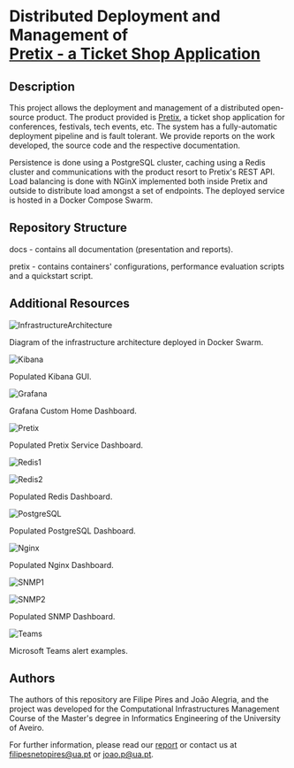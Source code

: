 # Distributed Deployment and Management of <br /> [Pretix - a Ticket Shop Application](https://github.com/pretix)

## Description

This project allows the deployment and management of a distributed open-source product.
The product provided is [Pretix](https://github.com/pretix/pretix), a ticket shop application for conferences, festivals, tech events, etc.
The system has a fully-automatic deployment pipeline and is fault tolerant.
We provide reports on the work developed, the source code and the respective documentation.

Persistence is done using a PostgreSQL cluster, caching using a Redis cluster and communications with the product resort to Pretix's REST API.
Load balancing is done with NGinX implemented both inside Pretix and outside to distribute load amongst a set of endpoints.
The deployed service is hosted in a Docker Compose Swarm.

## Repository Structure

docs - contains all documentation (presentation and reports).

pretix - contains containers' configurations, performance evaluation scripts and a quickstart script.

## Additional Resources

![InfrastructureArchitecture](https://github.com/FilipePires98/GIC/blob/master/docs/reports/FinalReport/diagrams/InfrastructureArchitecture.png)

Diagram of the infrastructure architecture deployed in Docker Swarm.

![Kibana](https://github.com/FilipePires98/GIC/blob/master/docs/reports/FinalReport/images/kibana.png)

Populated Kibana GUI.

![Grafana](https://github.com/FilipePires98/GIC/blob/master/docs/reports/FinalReport/images/home.png)

Grafana Custom Home Dashboard.

![Pretix](https://github.com/FilipePires98/GIC/blob/master/docs/reports/FinalReport/images/pretixServiceDashboard.png)

Populated Pretix Service Dashboard.

![Redis1](https://github.com/FilipePires98/GIC/blob/master/docs/reports/FinalReport/images/pretixRedisDashboard.png)

![Redis2](https://github.com/FilipePires98/GIC/blob/master/docs/reports/FinalReport/images/pretixRedis2Dashboard.png)

Populated Redis Dashboard.

![PostgreSQL](https://github.com/FilipePires98/GIC/blob/master/docs/reports/FinalReport/images/pretixPostgresDashboard.png)

Populated PostgreSQL Dashboard.

![Nginx](https://github.com/FilipePires98/GIC/blob/master/docs/reports/FinalReport/images/pretixNginxDashboard.png)

Populated Nginx Dashboard.

![SNMP1](https://github.com/FilipePires98/GIC/blob/master/docs/reports/FinalReport/images/pretixSnmpDashboard.png)

![SNMP2](https://github.com/FilipePires98/GIC/blob/master/docs/reports/FinalReport/images/pretixSnmp2Dashboard.png)

Populated SNMP Dashboard.

![Teams](https://github.com/FilipePires98/GIC/blob/master/docs/reports/FinalReport/images/alerts.png)

Microsoft Teams alert examples.

## Authors

The authors of this repository are Filipe Pires and João Alegria, and the project was developed for the Computational Infrastructures Management Course of the Master's degree in Informatics Engineering of the University of Aveiro.

For further information, please read our [report](https://github.com/FilipePires98/GIC/blob/master/docs/reports/FinalReport/report.pdf) or contact us at filipesnetopires@ua.pt or joao.p@ua.pt.


